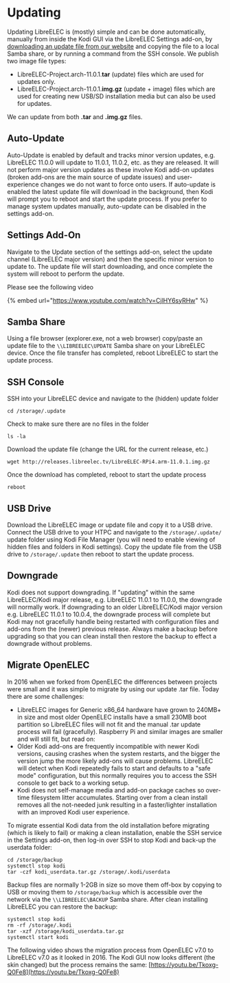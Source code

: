 # Updating

Updating LibreELEC is (mostly) simple and can be done automatically, manually from inside the Kodi GUI via the LibreELEC Settings add-on, by [downloading an update file from our website](https://libreelec.tv/downloads\_new) and copying the file to a local Samba share, or by running a command from the SSH console. We publish two image file types:

* LibreELEC-Project.arch-11.0.1.**tar** (update) files which are used for updates only.
* LibreELEC-Project.arch-11.0.1.**img.gz** (update + image) files which are used for creating new USB/SD installation media but can also be used for updates.

We can update from both **.tar** and **.img.gz** files.

## Auto-Update

Auto-Update is enabled by default and tracks minor version updates, e.g. LibreELEC 11.0.0 will update to 11.0.1, 11.0.2, etc. as they are released. It will not perform major version updates as these involve Kodi add-on updates (broken add-ons are the main source of update issues) and user-experience changes we do not want to force onto users. If auto-update is enabled the latest update file will download in the background, then Kodi will prompt you to reboot and start the update process. If you prefer to manage system updates manually, auto-update can be disabled in the settings add-on.

## Settings Add-On

Navigate to the Update section of the settings add-on, select the update channel (LibreELEC major version) and then the specific minor version to update to. The update file will start downloading, and once complete the system will reboot to perform the update.

Please see the following video

{% embed url="https://www.youtube.com/watch?v=CjlHY6syRHw" %}

## Samba Share

Using a file browser (explorer.exe, not a web browser) copy/paste an update file to the `\\LIBREELEC\UPDATE` Samba share on your LibreELEC device. Once the file transfer has completed, reboot LibreELEC to start the update process.

## SSH Console

SSH into your LibreELEC device and navigate to the (hidden) update folder

```
cd /storage/.update
```

Check to make sure there are no files in the folder

```
ls -la
```

Download the update file (change the URL for the current release, etc.)

```
wget http://releases.libreelec.tv/LibreELEC-RPi4.arm-11.0.1.img.gz
```

Once the download has completed, reboot to start the update process

```
reboot
```

## USB Drive

Download the LibreELEC image or update file and copy it to a USB drive. Connect the USB drive to your HTPC and navigate to the `/storage/.update/` update folder using Kodi File Manager (you will need to enable viewing of hidden files and folders in Kodi settings). Copy the update file from the USB drive to `/storage/.update` then reboot to start the update process.

## Downgrade

Kodi does not support downgrading. If "updating" within the same LibreELEC/Kodi major release, e.g. LibreELEC 11.0.1 to 11.0.0, the downgrade will normally work. If downgrading to an older LibreELEC/Kodi major version e.g. LibreELEC 11.0.1 to 10.0.4, the downgrade process will complete but Kodi may not gracefully handle being restarted with configuration files and add-ons from the (newer) previous release. Always make a backup before upgrading so that you can clean install then restore the backup to effect a downgrade without problems.

## Migrate OpenELEC

In 2016 when we forked from OpenELEC the differences between projects were small and it was simple to migrate by using our update .tar file. Today there are some challenges:

* LibreELEC images for Generic x86\_64 hardware have grown to 240MB+ in size and most older OpenELEC installs have a small 230MB boot partition so LibreELEC files will not fit and the manual .tar update process will fail (gracefully). Raspberry Pi and similar images are smaller and will still fit, but read on:
* Older Kodi add-ons are frequently incompatible with newer Kodi versions, causing crashes when the system restarts, and the bigger the version jump the more likely add-ons will cause problems. LibreELEC will detect when Kodi repeatedly fails to start and defaults to a "safe mode" configuration, but this normally requires you to access the SSH console to get back to a working setup.
* Kodi does not self-manage media and add-on package caches so over-time filesystem litter accumulates. Starting over from a clean install removes all the not-needed junk resulting in a faster/lighter installation with an improved Kodi user experience.

To migrate essential Kodi data from the old installation before migrating (which is likely to fail) or making a clean installation, enable the SSH service in the Settings add-on, then log-in over SSH to stop Kodi and back-up the userdata folder:

```
cd /storage/backup
systemctl stop kodi
tar -czf kodi_userdata.tar.gz /storage/.kodi/userdata
```

Backup files are normally 1-2GB in size so move them off-box by copying to USB or moving them to `/storage/backup` which is accessible over the network via the `\\LIBREELEC\BACKUP` Samba share. After clean installing LibreELEC you can restore the backup:

```
systemctl stop kodi
rm -rf /storage/.kodi
tar -xzf /storage/kodi_userdata.tar.gz
systemctl start kodi
```

The following video shows the migration process from OpenELEC v7.0 to LibreELEC v7.0 as it looked in 2016. The Kodi GUI now looks different (the skin changed) but the process remains the same: [https://youtu.be/Tkoxg-Q0Fe8](https://youtu.be/Tkoxg-Q0Fe8)
